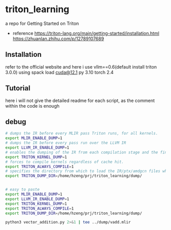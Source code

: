 # triton_learning
a repo for Getting Started on Triton
- reference
https://triton-lang.org/main/getting-started/installation.html
https://zhuanlan.zhihu.com/p/12789107689

## Installation
refer to the official website and here i use vllm==0.6(default install triton 3.0.0)
using spack load cuda@12.1
py 3.10
torch 2.4
## Tutorial

here i will not give the detailed readme for each script, as the comment within the code is enough
## debug
```bash
# dumps the IR before every MLIR pass Triton runs, for all kernels.
export MLIR_ENABLE_DUMP=1
# dumps the IR before every pass run over the LLVM IR
export LLVM_IR_ENABLE_DUMP=1
# enables the dumping of the IR from each compilation stage and the final ptx/amdgcn.
export TRITON_KERNEL_DUMP=1
# forces to compile kernels regardless of cache hit.
export TRITON_ALWAYS_COMPILE=1
# specifies the directory from which to load the IR/ptx/amdgcn files when TRITON_KERNEL_OVERRIDE is set to 1.
export TRITON_DUMP_DIR=/home/hzeng/prj/triton_learning/dump/


# easy to paste
export MLIR_ENABLE_DUMP=1
export LLVM_IR_ENABLE_DUMP=1
export TRITON_KERNEL_DUMP=1
export TRITON_ALWAYS_COMPILE=1
export TRITON_DUMP_DIR=/home/hzeng/prj/triton_learning/dump/

python3 vector_addition.py 2>&1 | tee ../dump/vadd.mlir
```